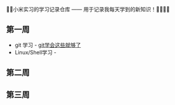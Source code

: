 🎈🎈小米实习的学习记录仓库 —— 用于记录我每天学到的新知识！🧑‍💻🧑‍💻



## 第一周

- git 学习 - [git学会这些就够了](https://linkasage.github.io/posts/125dfa57.html)
- Linux/Shell学习 - 





## 第二周







## 第三周 

